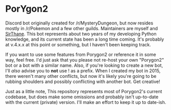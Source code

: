 # PorYgon2
Discord bot originally created for /r/MysteryDungeon, but now resides
mostly in /r/Pokemon and a few other guilds. Maintainers are myself and [SirThane](https://github.com/SirThane).
This bot represents about two years of my developing Python knowledge, and its current state has been a long time coming.
It's probably at v.4.x.x at this point or something, but I haven't been keeping track.

If you want to use some features from Porygon2 or reference it in some way, feel free.
I'd just ask that you please not re-host your own "Porygon2" bot or a bot with a similar name. Also, if you're looking to
create a new bot, I'll *also* advise you to **not** use ! as a prefix. When I created my bot in 2015, there weren't many other conflicts, but now it's likely you're going to be rubbing shoulders and possibly conflicting with another bot. Get creative!

Just as a little note, This repository represents most of Porygon2's current codebase, but does make some omissions and
probably isn't up-to-date with the current (private) version. I'll make an effort to keep it up to date-ish.
